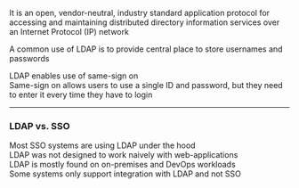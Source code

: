 It is an open, vendor-neutral, industry standard application protocol for accessing and maintaining distributed directory information services over an Internet Protocol (IP) network

A common use of LDAP is to provide central place to store usernames and passwords

LDAP enables use of same-sign on  
Same-sign on allows users to use a single ID and password, but they need to enter it every time they have to login

---

### LDAP vs. SSO

Most SSO systems are using LDAP under the hood  
LDAP was not designed to work naively with web-applications  
LDAP is mostly found on on-premises and DevOps workloads  
Some systems only support integration with LDAP and not SSO
